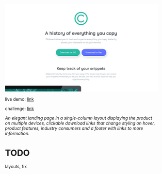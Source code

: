 ![live demo screenshot of clipboard landing page](/assets/img/015-clipboard-landing-page-big.gif)

live demo: [link](https://trentslaton.github.io/Front-End-Mentor/_challenges/015-clipboard-landing-page/index.html)

challenge: [link](https://www.frontendmentor.io/challenges/clipboard-landing-page-5cc9bccd6c4c91111378ecb9)

_An elegant landing page in a single-column layout displaying the product on multiple devices, clickable download links that change styling on hover, product features, industry consumers and a footer with links to more information._

# TODO

layouts, fix

